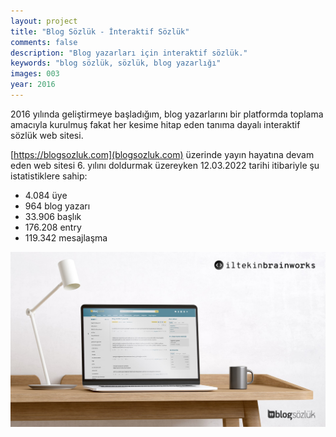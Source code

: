 ```yaml
---
layout: project
title: "Blog Sözlük - İnteraktif Sözlük"
comments: false
description: "Blog yazarları için interaktif sözlük."
keywords: "blog sözlük, sözlük, blog yazarlığı"
images: 003
year: 2016
---
```


2016 yılında geliştirmeye başladığım, blog yazarlarını bir platformda toplama amacıyla kurulmuş fakat her kesime hitap eden tanıma dayalı interaktif sözlük web sitesi.

[https://blogsozluk.com](blogsozluk.com) üzerinde yayın hayatına devam eden web sitesi 6. yılını doldurmak üzereyken 12.03.2022 tarihi itibariyle şu istatistiklere sahip:

- 4.084 üye
- 964 blog yazarı
- 33.906 başlık
- 176.208 entry
- 119.342 mesajlaşma


![001](/assets/images/projects/003/001.jpg)